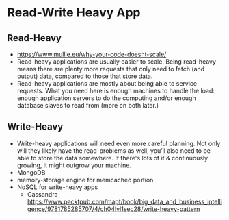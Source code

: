 # Read-Write Heavy App

## Read-Heavy
- https://www.mullie.eu/why-your-code-doesnt-scale/
- Read-heavy applications are usually easier to scale. Being read-heavy means there are plenty more requests that only need to fetch (and output) data, compared to those that store data.
- Read-heavy applications are mostly about being able to service requests. What you need here is enough machines to handle the load: enough application servers to do the computing and/or enough database slaves to read from (more on both later.)

## Write-Heavy
- Write-heavy applications will need even more careful planning. Not only will they likely have the read-problems as well, you’ll also need to be able to store the data somewhere. If there's lots of it & continuously growing, it might outgrow your machine.
- MongoDB
- memory-storage engine for memcached portion
- NoSQL for write-heavy apps
	- Cassandra https://www.packtpub.com/mapt/book/big_data_and_business_intelligence/9781785285707/4/ch04lvl1sec28/write-heavy-pattern
